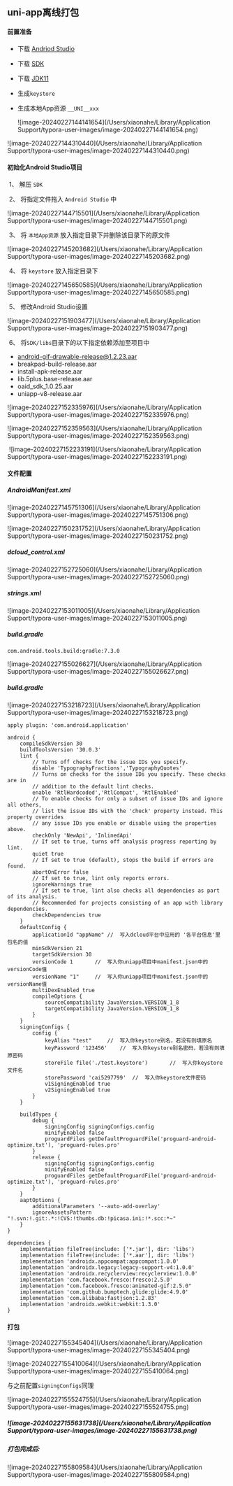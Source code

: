 ## uni-app离线打包



#### 前置准备

- 下载 [Andriod Studio](https://developer.android.com/studio?hl=zh-cn)

- 下载 [SDK](https://nativesupport.dcloud.net.cn/AppDocs/download/android.html)

- 下载 [JDK11](https://www.azul.com/downloads/#zulu)

- 生成`keystore`

- 生成本地App资源 `__UNI__xxx`

  ![image-20240227144141654](/Users/xiaonahe/Library/Application Support/typora-user-images/image-20240227144141654.png)

![image-20240227144310440](/Users/xiaonahe/Library/Application Support/typora-user-images/image-20240227144310440.png)





#### 初始化Android Studio项目

​	1、 解压 `SDK` 

​	2、 将指定文件拖入 `Android Studio` 中

![image-20240227144715501](/Users/xiaonahe/Library/Application Support/typora-user-images/image-20240227144715501.png)

​	3、 将 `本地App资源` 放入指定目录下并删除该目录下的原文件

![image-20240227145203682](/Users/xiaonahe/Library/Application Support/typora-user-images/image-20240227145203682.png)

​	4、 将 `keystore` 放入指定目录下

![image-20240227145650585](/Users/xiaonahe/Library/Application Support/typora-user-images/image-20240227145650585.png)

​	5、 修改Android Studio设置

![image-20240227151903477](/Users/xiaonahe/Library/Application Support/typora-user-images/image-20240227151903477.png)

​	6、 将`SDK/libs`目录下的以下指定依赖添加至项目中

- android-gif-drawable-release@1.2.23.aar
- breakpad-build-release.aar
- install-apk-release.aar
- lib.5plus.base-release.aar
- oaid_sdk_1.0.25.aar
- uniapp-v8-release.aar

![image-20240227152335976](/Users/xiaonahe/Library/Application Support/typora-user-images/image-20240227152335976.png)

![image-20240227152359563](/Users/xiaonahe/Library/Application Support/typora-user-images/image-20240227152359563.png)

​	![image-20240227152233191](/Users/xiaonahe/Library/Application Support/typora-user-images/image-20240227152233191.png)





#### 文件配置

##### AndroidManifest.xml

![image-20240227145751306](/Users/xiaonahe/Library/Application Support/typora-user-images/image-20240227145751306.png)

![image-20240227150231752](/Users/xiaonahe/Library/Application Support/typora-user-images/image-20240227150231752.png)





##### dcloud_control.xml

![image-20240227152725060](/Users/xiaonahe/Library/Application Support/typora-user-images/image-20240227152725060.png)



##### strings.xml

![image-20240227153011005](/Users/xiaonahe/Library/Application Support/typora-user-images/image-20240227153011005.png)



##### build.gradle

`com.android.tools.build:gradle:7.3.0`

![image-20240227155026627](/Users/xiaonahe/Library/Application Support/typora-user-images/image-20240227155026627.png)



##### build.gradle

![image-20240227153218723](/Users/xiaonahe/Library/Application Support/typora-user-images/image-20240227153218723.png)

```
apply plugin: 'com.android.application'

android {
    compileSdkVersion 30
    buildToolsVersion '30.0.3'
    lint {
        // Turns off checks for the issue IDs you specify.
        disable 'TypographyFractions','TypographyQuotes'
        // Turns on checks for the issue IDs you specify. These checks are in
        // addition to the default lint checks.
        enable 'RtlHardcoded','RtlCompat', 'RtlEnabled'
        // To enable checks for only a subset of issue IDs and ignore all others,
        // list the issue IDs with the 'check' property instead. This property overrides
        // any issue IDs you enable or disable using the properties above.
        checkOnly 'NewApi', 'InlinedApi'
        // If set to true, turns off analysis progress reporting by lint.
        quiet true
        // If set to true (default), stops the build if errors are found.
        abortOnError false
        // If set to true, lint only reports errors.
        ignoreWarnings true
        // If set to true, lint also checks all dependencies as part of its analysis.
        // Recommended for projects consisting of an app with library dependencies.
        checkDependencies true
    }
    defaultConfig {
        applicationId "appName"	//	写入dcloud平台中应用的 '各平台信息'里 包名的值
        minSdkVersion 21
        targetSdkVersion 30
        versionCode 1		//	写入你uniapp项目中manifest.json中的versionCode值
        versionName "1"		//	写入你uniapp项目中manifest.json中的versionName值
        multiDexEnabled true
        compileOptions {
            sourceCompatibility JavaVersion.VERSION_1_8
            targetCompatibility JavaVersion.VERSION_1_8
        }
    }
    signingConfigs {
        config {
            keyAlias "test"		//	写入你keystore别名，若没有则填原名
            keyPassword '123456'	//	写入你keystore别名密码，若没有则填原密码
            storeFile file('./test.keystore')		//	写入你keystore文件名
            storePassword 'cai5297799'	//	写入你keystore文件密码
            v1SigningEnabled true
            v2SigningEnabled true
        }
    }

    buildTypes {
        debug {
            signingConfig signingConfigs.config
            minifyEnabled false
            proguardFiles getDefaultProguardFile('proguard-android-optimize.txt'), 'proguard-rules.pro'
        }
        release {
            signingConfig signingConfigs.config
            minifyEnabled false
            proguardFiles getDefaultProguardFile('proguard-android-optimize.txt'), 'proguard-rules.pro'
        }
    }
    aaptOptions {
        additionalParameters '--auto-add-overlay'
        ignoreAssetsPattern "!.svn:!.git:.*:!CVS:!thumbs.db:!picasa.ini:!*.scc:*~"
    }
}

dependencies {
    implementation fileTree(include: ['*.jar'], dir: 'libs')
    implementation fileTree(include: ['*.aar'], dir: 'libs')
    implementation 'androidx.appcompat:appcompat:1.0.0'
    implementation 'androidx.legacy:legacy-support-v4:1.0.0'
    implementation 'androidx.recyclerview:recyclerview:1.0.0'
    implementation 'com.facebook.fresco:fresco:2.5.0'
    implementation "com.facebook.fresco:animated-gif:2.5.0"
    implementation 'com.github.bumptech.glide:glide:4.9.0'
    implementation 'com.alibaba:fastjson:1.2.83'
    implementation 'androidx.webkit:webkit:1.3.0'
}
```







#### 打包

![image-20240227155345404](/Users/xiaonahe/Library/Application Support/typora-user-images/image-20240227155345404.png)

![image-20240227155410064](/Users/xiaonahe/Library/Application Support/typora-user-images/image-20240227155410064.png)

与之前配置`signingConfigs`同理

![image-20240227155524755](/Users/xiaonahe/Library/Application Support/typora-user-images/image-20240227155524755.png)

##### ![image-20240227155631738](/Users/xiaonahe/Library/Application Support/typora-user-images/image-20240227155631738.png)

##### 打包完成后:

![image-20240227155809584](/Users/xiaonahe/Library/Application Support/typora-user-images/image-20240227155809584.png)